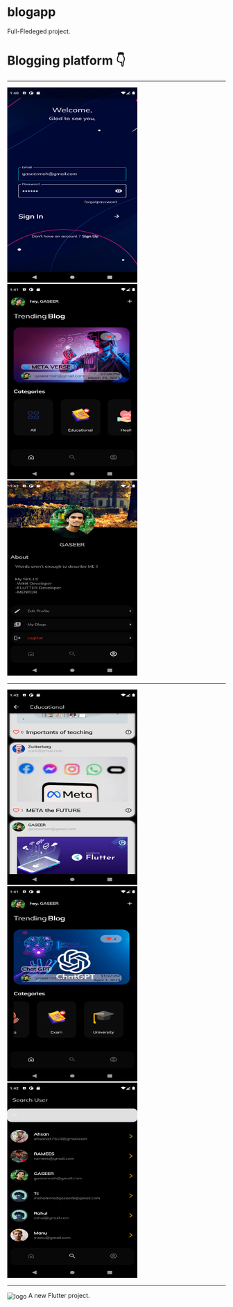 # blogapp
Full-Fledeged project. 
# Blogging platform 👇
<hr/>
<div >
    <img src="/login.png" width="300px" height = "450px"</img>
    <img src="/home.png" width="300px" height = "450px"</img>
     <img src="/profile.png" width="300px" height = "450px"</img>
</div>
<hr>
<div >
    <img src="/cat.png" width="300px" height = "450px"</img>
    <img src="/ho.png" width="300px" height = "450px"</img>
     <img src="/search.png" width="300px" height = "450px"</img>
</div>  
<hr>

<img align="center" width="500" alt="logo" src="https://user-images.githubusercontent.com/55774240/122635653-da725d80-d102-11eb-9208-4c8d8b4a1ac6.png" />
A new Flutter project.

